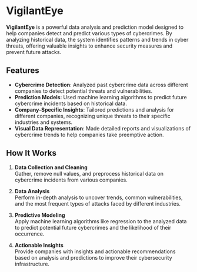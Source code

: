 # VigilantEye

**VigilantEye** is a powerful data analysis and prediction model designed to help companies detect and predict various types of cybercrimes. By analyzing historical data, the system identifies patterns and trends in cyber threats, offering valuable insights to enhance security measures and prevent future attacks.

## Features

- **Cybercrime Detection**: Analyzed past cybercrime data across different companies to detect potential threats and vulnerabilities.
- **Prediction Models**: Used machine learning algorithms to predict future cybercrime incidents based on historical data.
- **Company-Specific Insights**: Tailored predictions and analysis for different companies, recognizing unique threats to their specific industries and systems.
- **Visual Data Representation**: Made detailed reports and visualizations of cybercrime trends to help companies take preemptive action.

## How It Works

1. **Data Collection and Cleaning**  
   Gather, remove null values, and preprocess historical data on cybercrime incidents from various companies.
   
2. **Data Analysis**  
   Perform in-depth analysis to uncover trends, common vulnerabilities, and the most frequent types of attacks faced by different industries.

3. **Predictive Modeling**  
   Apply machine learning algorithms like regression to the analyzed data to predict potential future cybercrimes and the likelihood of their occurrence.

4. **Actionable Insights**  
   Provide companies with insights and actionable recommendations based on analysis and predictions to improve their cybersecurity infrastructure.

